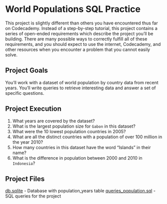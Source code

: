 # World Populations SQL Practice

This project is slightly different than others you have encountered thus far on Codecademy. Instead of a step-by-step tutorial, this project contains a series of open-ended requirements which describe the project you’ll be building. There are many possible ways to correctly fulfill all of these requirements, and you should expect to use the internet, Codecademy, and other resources when you encounter a problem that you cannot easily solve.

## Project Goals
You’ll work with a dataset of world population by country data from recent years. You’ll write queries to retrieve interesting data and answer a set of specific questions.

## Project Execution

 1. What years are covered by the dataset?
 2. What is the largest population size for `Gabon` in this dataset?
 3. What were the 10 lowest population countries in 2005?
 4. What are all the distinct countries with a population of over 100 million in the year 2010?
 5.  How many countries in this dataset have the word “Islands” in their name?
 6. What is the difference in population between 2000 and 2010 in `Indonesia`?

## Project Files

[db.sqlite](https://github.com/unotresdos/world-population-sql/blob/master/db.sqlite)  - Database with population_years table
[queries_population.sql](https://github.com/unotresdos/world-population-sql/blob/master/queries_population.sql) - SQL queries for the project 
